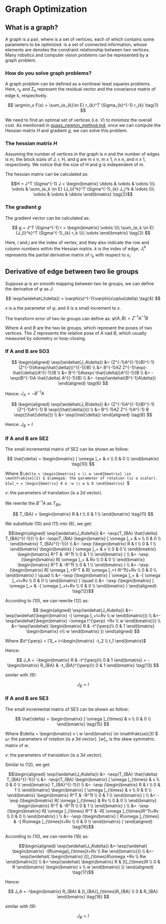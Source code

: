 # Graph Optimization

## What is a graph?
A graph is a pair, where is a set of vertices, each of which contains some parameters to be optimized. is a set of connected information, whose elements are denotes the constraint relationship between two vertices.  Many robotics and computer vision problems can be represented by a graph problem.

### How do you solve graph problems?
A graph problem can be defined as a nonlinear least squares problems. Here, $r_k$ and $\Sigma_k$ represent the residual vector and the covariance matrix of edge k, respectively.

$$
\argmin_x  F(x) = \sum_{e_{k}\in E} r_{k}^T \Sigma_{k}^{-1} r_{k} 
\tag{1}
$$



We need to find an optimal set of vertices (i.e. $V$) to minimize the overall cost. As mentioned in [guass_newton_method.md](./guass_newton_method.md), once we can compute the Hessian matrix $H$ and gradient $g$, we can solve this problem.

### The hessian matrix $H$
Assuming the number of vertices in the graph is n and the number of edges is m, the block sizes of J, r, H, and g are m x n, m x 1, n x n, and n x 1, respectively. We notice that the size of H and g is independent of m.

The hessian matrix can be calculated as:
```math
H = J^T \Sigma^{-1} J
= \begin{bmatrix}
\ddots & \vdots & \vdots \\\\ 
 \vdots & \sum_{e_k \in E} {J_{i}^k}^T \Sigma^{-1}_{k} J_j^k & \vdots \\\\ 
\vdots & \vdots & \ddots
\end{bmatrix}
 \tag{2}
```

### The gradient $g$

The gradient vector can be calculated as:

$$ 
g  =  J^T \Sigma^{-1} r = 
\begin{bmatrix}
\vdots \\\\
 \sum_{e_k \in E} {J_{i}^k}^T \Sigma^{-1}_{k} r_k  \\\\
\vdots 
\end{bmatrix}
\tag{3}
$$

Here, $i$ and $j$ are the index of vertex, and they also indicate the row and column numbers within the Hessian matrix. $k$ is the index of edge. $J_{i}^k$ represents the partial derivative matrix of $r_k$ with respect to $x_i$.

## Derivative of edge between two lie groups
Suppose $\varphi$ is an smooth mapping between two lie groups,
we can define the derivative of $\varphi$ as $J$:

$$
    \exp(\widehat{J\delta}) = \varphi(x)^{-1}\varphi(x\oplus\delta)
    \tag{4}
$$

$x$ is a the parameter of $\varphi$, and $\delta$ is a small increment to $x$.

The transform error of two lie groups can define as:
$`
\varphi(A,B) = Z^{-1}A^{{-1}}B \tag{5}
`$

Where $A$ and $B$ are the two lie groups, which represent the poses of two vertices. The $Z$ represents the relative pose of $A$ nad $B$, which usually measured by odometry or loop-closing.

### If A and B are SO3

$$
\begin{aligned}
    \exp(\widehat{J_A\delta}) 
    &= (Z^{-1}A^{{-1}}B)^{-1}(Z^{-1}(A\exp(\hat{\delta}))^{{-1}}B) \\
    &= B^{-1}AZ Z^{-1}\exp(-\hat{\delta})A^{{-1}}B \\
    &= B^{-1}A\exp(-\hat{\delta})A^{{-1}}B \\
    &= -\exp(B^{-1}A \hat{\delta} A^{{-1}}B) \\
    &= -\exp(\widehat{B^{-1}A\delta})
\end{aligned}
\tag{6}
$$

Hence:
$`
   J_A = -B^{-1}A \tag{7}
`$


$$
\begin{aligned}
    \exp(\widehat{J_B\delta}) 
    &= (Z^{-1}A^{{-1}}B)^{-1}(Z^{-1}A^{-1} B \exp{(\hat{\delta}})) \\
    &= B^{-1}AZ Z^{-1}A^{-1} B \exp{(\hat{\delta}}) \\
    &= \exp(\hat{\delta}) 
\end{aligned}
\tag{8}
$$

Hence:
$`
   J_B = I \tag{9}
`$

### If A and B are SE2

The small incremental matrix of SE2 can be shown as follow: 

$$
  \hat{\delta} = 
  \begin{bmatrix}
[ \omega ]_+ & v \\
0 & 0 \\
\end{bmatrix}
\tag{10}
$$


Where $`\delta = \begin{bmatrix} v \\ w \end{bmatrix} \in \mathfrak{se}(2) $
$\omega$: the parameter of rotation (is a scalar). $[w]_+ = \begin{bmatrix} 0 & -w \\ w & 0 \end{bmatrix} `$

$v$: the parameters of translation (is a 2d vector).


We rewrite the $B^{-1}A$ as $T_{BA}$.

$$
    T_{BA} =       
    \begin{bmatrix}
         R & t \\
        0 & 1 \\
    \end{bmatrix}
    \tag{11}
$$

We substitute (10) and (11) into (6), we get:

```math
\begin{aligned}
    \exp(\widehat{J_A\delta}) 
    &= -\exp(T_{BA} \hat{\delta} T_{BA}^{{-1}}) \\
    &= -\exp(T_{BA} 
          \begin{bmatrix}
            [ \omega ]_+ & v \\
            0 & 0 \\
            \end{bmatrix}
        T_{BA}^{{-1}}) \\
    &= -\exp
        (\begin{bmatrix}
             R & t \\
            0 & 1 \\
        \end{bmatrix}
          \begin{bmatrix}
            [ \omega ]_+ & v \\
            0 & 0 \\
            \end{bmatrix}
        \begin{bmatrix}
             R^T & -R^Tt \\
            0 & 1 \\
        \end{bmatrix}
        ) \\
    &= -\exp
        (\begin{bmatrix}
             R[ \omega ]_+ & Rv \\
            0 & 0 \\
        \end{bmatrix}
        \begin{bmatrix}
             R^T & -R^Tt \\
            0 & 1 \\
        \end{bmatrix}
        ) \\
     &= -\exp
        (\begin{bmatrix}
             R[ \omega ]_+R^T & R[ \omega ]_+(-R^Tt)+Rv \\
            0 & 0 \\
        \end{bmatrix}
        ) \quad \\
     &= -\exp
        (\begin{bmatrix}
             [ \omega ]_+ & -[ \omega ]_+t+Rv \\
            0 & 0 \\
        \end{bmatrix}
        ) \quad \\
     &= -\exp
        (\begin{bmatrix}
             [ \omega ]_+ & -[ \omega ]_+t+Rv \\
            0 & 0 \\
        \end{bmatrix}
)
\end{aligned} 
\tag{12}
```

According to (10), we can rewrite (12) as:

$$
\begin{aligned}
\exp(\widehat{J_A\delta}) 
&=-\exp(\widehat{\begin{bmatrix}  -[ \omega ]_+t+Rv \\ w 
    \end{bmatrix}}) \\
&=-\exp(\widehat{\begin{bmatrix}  -\omega t^{\perp} +Rv \\ w 
    \end{bmatrix}}) \\
&=-\exp(\widehat{
    \begin{bmatrix}  R & -t^{\perp}\\ 0 & 1 \end{bmatrix}
    \begin{bmatrix}  v\\ w \end{bmatrix}
    })
\end{aligned} 
$$

Where $`\t^{\perp} = [1]_+  t=\begin{bmatrix} -t_2 \\ t_1 \end{bmatrix}`$ 

Hence: 

$$
   J_A = -\begin{bmatrix}  R & -t^{\perp}\\ 0 & 1 \end{bmatrix}
   =  -\begin{bmatrix}  R_{BA} & -t_{BA}^{\perp}\\ 0 & 1 \end{bmatrix} \tag{13}
$$

similer with (9):

$$
J_B = I \tag{14}
$$



### If A and B are SE3

The small incremental matrix of SE3 can be shown as follow: 

$$
  \hat{\delta} = 
  \begin{bmatrix}
[ \omega ]_{\times} & v \\
0 & 0 \\
\end{bmatrix}
\tag{15}
$$


Where $\delta = \begin{bmatrix} v \\ w \end{bmatrix} \in \mathfrak{se}(3) $
$\omega$: the parameters of rotation (is a 3d vector). $[w]_{\times}$ is the skew symmetric matrix of $w$. 

$v$: the parameters of translation (is a 3d vector).

Similar to (12), we get:

```math
\begin{aligned}
    \exp(\widehat{J_A\delta}) 
    &= -\exp(T_{BA} \hat{\delta} T_{BA}^{{-1}}) \\
    &= -\exp(T_{BA} 
          \begin{bmatrix}
            [ \omega ]_{\times} & v \\
            0 & 0 \\
            \end{bmatrix}
        T_{BA}^{{-1}}) \\
    &= -\exp
        (\begin{bmatrix}
             R & t \\
            0 & 1 \\
        \end{bmatrix}
          \begin{bmatrix}
            [ \omega ]_{\times} & v \\
            0 & 0 \\
            \end{bmatrix}
        \begin{bmatrix}
             R^T & -R^Tt \\
            0 & 1 \\
        \end{bmatrix}
        ) \\
    &= -\exp
        (\begin{bmatrix}
             R[ \omega ]_{\times} & Rv \\
            0 & 0 \\
        \end{bmatrix}
        \begin{bmatrix}
             R^T & -R^Tt \\
            0 & 1 \\
        \end{bmatrix}
        ) \\
     &= -\exp
        (\begin{bmatrix}
             R[ \omega ]_{\times} R^T & -R[ \omega ]_{\times}R^Tt+Rv \\
            0 & 0 \\
        \end{bmatrix}
        ) \\
     &= -\exp
        (\begin{bmatrix}
             [ R\omega ]_{\times} & -[ R\omega ]_{\times}t+Rv \\
            0 & 0 \\
        \end{bmatrix}
        ) 
\end{aligned}
\tag{16}
```

According to (10), we can rewrite (16) as:

```math
\begin{aligned}
\exp(\widehat{J_A\delta}) 
&=-\exp(\widehat{
    \begin{bmatrix}
          -[R\omega]_{\times}t+Rv \\
           Rw 
    \end{bmatrix}}) \\
&=-\exp(\widehat{
    \begin{bmatrix} 
         [t]_{\times}R\omega  +Rv \\
          Rw 
    \end{bmatrix}}) \\
&=-\exp(\widehat{
    \begin{bmatrix}  
        R & [t]_{\times}R \\
        0 & R 
    \end{bmatrix}
    \begin{bmatrix} 
        v \\
        w
    \end{bmatrix}
    })
\end{aligned}
\tag{17}
```

Hence: 

```math
   J_A = -\begin{bmatrix}  
        R_{BA} & [t_{BA}]_{\times}R_{BA}  \\
        0 & R_{BA} 
    \end{bmatrix} \tag{18} 
```

similar with (9):

```math
J_B = I \tag{19}
```






